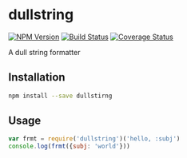 # dullstring

[![NPM Version][npm-image]](https://npmjs.org/package/dullstring)
[![Build Status][travis-image]](https://travis-ci.org/keis/dullstring)
[![Coverage Status][coveralls-image]](https://coveralls.io/r/keis/dullstring?branch=master)

A dull string formatter

## Installation

```bash
npm install --save dullstirng
```


## Usage

```javascript
var frmt = require('dullstring')('hello, :subj')
console.log(frmt({subj: 'world'}))
```


[npm-image]: https://img.shields.io/npm/v/dullstring.svg?style=flat
[travis-image]: https://img.shields.io/travis/keis/dullstring.svg?style=flat
[coveralls-image]: https://img.shields.io/coveralls/keis/dullstring.svg?style=flat
